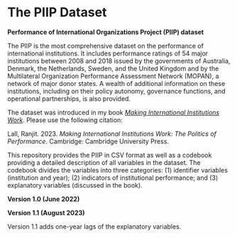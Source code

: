 # The PIIP Dataset
**Performance of International Organizations Project (PIIP) dataset**

The PIIP is the most comprehensive dataset on the performance of international institutions. It includes performance ratings of 54 major institutions between 2008 and 2018 issued by the governments of Australia, Denmark, the Netherlands, Sweden, and the United Kingdom and by the Multilateral Organization Performance Assessment Network (MOPAN), a network of major donor states. A wealth of additional information on these institutions, including on their policy autonomy, governance functions, and operational partnerships, is also provided.

The dataset was introduced in my book [_Making International Institutions Work_](https://www.cambridge.org/core/books/making-international-institutions-work/2B354270D50B9471D04529CD8D5C98F7#fndtn-information). Please use the following citation:

Lall, Ranjit. 2023. _Making International Institutions Work: The Politics of Performance_. Cambridge: Cambridge University Press.

This repository provides the PIIP in CSV format as well as a codebook providing a detailed description of all variables in the dataset. The codebook divides the variables into three categories: (1) identifier variables (institution and year); (2) indicators of institutional performance; and (3) explanatory variables (discussed in the book).

**Version 1.0 (June 2022)**

**Version 1.1 (August 2023)**

Version 1.1 adds one-year lags of the explanatory variables.
